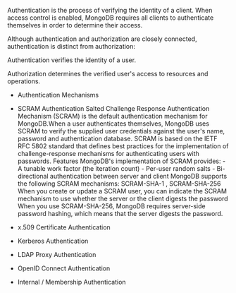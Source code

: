 Authentication is the process of verifying the identity of a client. When access control is enabled, MongoDB requires all clients to authenticate themselves in order to determine their access.

Although authentication and authorization are closely connected, authentication is distinct from authorization:

Authentication verifies the identity of a user.

Authorization determines the verified user's access to resources and operations.

- Authentication Mechanisms
- SCRAM Authentication
    Salted Challenge Response Authentication Mechanism (SCRAM) is the default authentication mechanism for MongoDB.When a user authenticates themselves, MongoDB uses SCRAM to verify the supplied user credentials against the user's name, password and authentication database.
    SCRAM is based on the IETF RFC 5802 standard that defines best practices for the implementation of challenge-response mechanisms for authenticating users with passwords.
  Features
    MongoDB's implementation of SCRAM provides:
       - A tunable work factor (the iteration count)
       - Per-user random salts
       - Bi-directional authentication between server and client
    MongoDB supports the following SCRAM mechanisms: SCRAM-SHA-1 , SCRAM-SHA-256
  When you create or update a SCRAM user, you can indicate the SCRAM mechanism to use whether the server or the client 
  digests the password
  When you use SCRAM-SHA-256, MongoDB requires server-side password hashing, which means that the server digests the password.
       

- x.509 Certificate Authentication
- Kerberos Authentication
- LDAP Proxy Authentication
- OpenID Connect Authentication
- Internal / Membership Authentication
